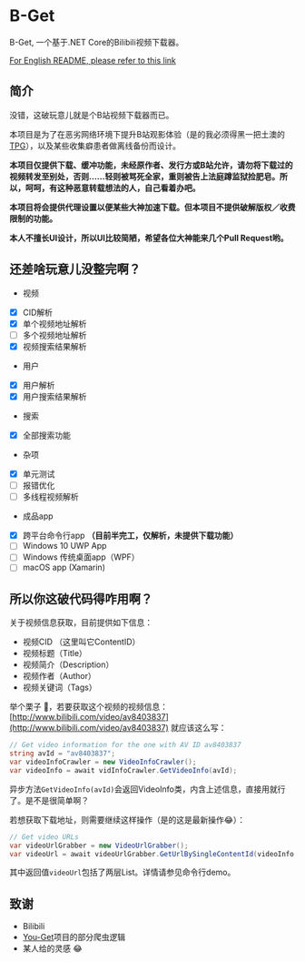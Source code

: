 # B-Get

B-Get, 一个基于.NET Core的Bilibili视频下载器。

[For English README, please refer to this link](TODO)

## 简介

没错，这破玩意儿就是个B站视频下载器而已。

本项目是为了在恶劣网络环境下提升B站观影体验（是的我必须得黑一把土澳的[TPG](https://en.wikipedia.org/wiki/TPG_Telecom)），以及某些收集癖患者做离线备份而设计。

**本项目仅提供下载、缓冲功能，未经原作者、发行方或B站允许，请勿将下载过的视频转发至别处，否则……轻则被骂死全家，重则被告上法庭蹲监狱捡肥皂。所以，呵呵，有这种恶意转载想法的人，自己看着办吧。**

**本项目将会提供代理设置以便某些大神加速下载。但本项目不提供破解版权／收费限制的功能。**

**本人不擅长UI设计，所以UI比较简陋，希望各位大神能来几个Pull Request哟。**

## 还差啥玩意儿没整完啊？

- 视频

- [x] CID解析
- [x] 单个视频地址解析
- [ ] 多个视频地址解析
- [x] 视频搜索结果解析

- 用户

- [x] 用户解析
- [x] 用户搜索结果解析

- 搜索

- [x] 全部搜索功能

- 杂项

- [x] 单元测试
- [ ] 报错优化
- [ ] 多线程视频解析

- 成品app

- [x] 跨平台命令行app **（目前半完工，仅解析，未提供下载功能）**
- [ ] Windows 10 UWP App
- [ ] Windows 传统桌面app（WPF）
- [ ] macOS app (Xamarin)

## 所以你这破代码得咋用啊？

关于视频信息获取，目前提供如下信息：

- 视频CID （这里叫它ContentID）
- 视频标题（Title）
- 视频简介（Description）
- 视频作者（Author）
- 视频关键词（Tags）

举个栗子 🌰，若要获取这个视频的视频信息：[http://www.bilibili.com/video/av8403837](http://www.bilibili.com/video/av8403837) 就应该这么写：

```csharp
// Get video information for the one with AV ID av8403837
string avId = "av8403837";
var videoInfoCrawler = new VideoInfoCrawler();
var videoInfo = await vidInfoCrawler.GetVideoInfo(avId);
```

异步方法`GetVideoInfo(avId)`会返回VideoInfo类，内含上述信息，直接用就行了。是不是很简单啊？

若想获取下载地址，则需要继续这样操作（是的这是最新操作😂）：

```csharp
// Get video URLs
var videoUrlGrabber = new VideoUrlGrabber();
var videoUrl = await videoUrlGrabber.GetUrlBySingleContentId(videoInfo.ContentID, avId);
```

其中返回值`videoUrl`包括了两层List。详情请参见命令行demo。

## 致谢

- Bilibili
- [You-Get](https://github.com/soimort/you-get)项目的部分爬虫逻辑
- 某人给的灵感 😂 
